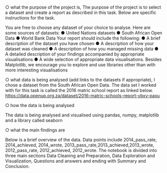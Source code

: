 ○ what the purpose of the project is,
The purpose of the project is to select a dataset and create a report as described in this task.
Below are specific instructions for the task.

You are free to choose any dataset of your choice to analyse. Here are some sources
of datasets:
● United Nations datasets
● South African Open Data
● World Bank Data
Your report should include the following:
● A brief description of the dataset you have chosen
● A description of how your dataset was cleaned
● A description of how you managed missing data
● A detailed description of your findings accompanied by appropriate
visualisations
● A wide selection of appropriate data visualisations. Besides Matplotlib, we
encourage you to explore and use libraries other than with more interesting
visualisations


○ what data is being analysed (add links to the datasets if appropriate),
I chose a dataset from the South African Open Data. 
The data set I worked with for this task is called the 2016 matric school report as linked below.
https://data.openup.org.za/dataset/2016-matric-schools-report-ybxv-paxu


○ how the data is being analysed

The data is being analysed and visualised using pandas, numpy, matplotlib and a library called seaborn

○ what the main findings are

Below is a brief overview of the data.
Data points include 2014_pass_rate, 2014_achieved, 2014_wrote, 2013_pass_rate,2013_achieved,2013_wrote, 2012_pass_rate, 2012_achieved, 2012_wrote. 
The notebook is divided into three main sections Data Cleaning and Preparation, Data Exploration and Visualization, Questions and answers and ending 
with Summary and Conclusion.
